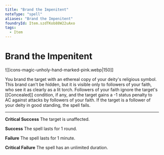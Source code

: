 ```yaml
---
title: "Brand the Impenitent"
noteType: "spell"
aliases: "Brand the Impenitent"
foundryId: Item.szdTKob88W22uAxo
tags:
  - Item
---
```


# Brand the Impenitent
![[icons-magic-unholy-hand-marked-pink.webp|150]]

You brand the target with an ethereal copy of your deity's religious symbol. This brand can't be hidden, but it is visible only to followers of your faith, who see it as clearly as a lit torch. Followers of your faith ignore the target's [[Concealed]] condition, if any, and the target gains a -1 status penalty to AC against attacks by followers of your faith. If the target is a follower of your deity in good standing, the spell fails.

* * *

**Critical Success** The target is unaffected.

**Success** The spell lasts for 1 round.

**Failure** The spell lasts for 1 minute.

**Critical Failure** The spell has an unlimited duration.
